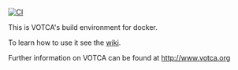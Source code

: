 [![CI](https://github.com/votca/buildenv/workflows/CI/badge.svg)](https://github.com/votca/buildenv/actions?query=branch%3Agithub_actions+workflow%3ACI)

This is VOTCA's build environment for docker. 

To learn how to use it see the [wiki](https://github.com/votca/csg/wiki/Installing).

Further information on VOTCA can be found at http://www.votca.org

